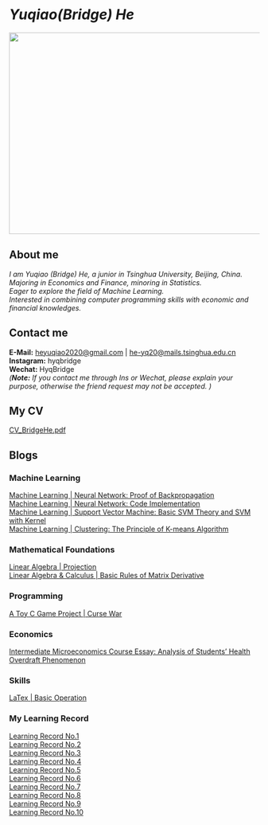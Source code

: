 # _Yuqiao(Bridge) He_

<img src="https://user-images.githubusercontent.com/110859502/183577532-f60432ea-84f6-4c61-9b4f-bce7a49daa62.jpg" width = "512" height = "405" div align=center />

## About me
_I am Yuqiao (Bridge) He, a junior in Tsinghua University, Beijing, China.  
Majoring in Economics and Finance, minoring in Statistics.  
Eager to explore the field of Machine Learning.  
Interested in combining computer programming skills with economic and financial knowledges._

## Contact me
**E-Mail:** heyuqiao2020@gmail.com | he-yq20@mails.tsinghua.edu.cn  
**Instagram:** hyqbridge  
**Wechat:** HyqBridge  
_(**Note:** If you contact me through Ins or Wechat, please explain your purpose, otherwise the friend request may not be accepted. )_

## My CV
[CV_BridgeHe.pdf](https://github.com/Bridge-He/Bridge-He.github.io/files/9287393/CV_BridgeHe.pdf)

## Blogs  
### Machine Learning
[Machine Learning | Neural Network: Proof of Backpropagation](https://github.com/Bridge-He/Bridge-He.github.io/files/9294429/ML_ANN_Backpropagation.pdf)  
[Machine Learning | Neural Network: Code Implementation](https://github.com/Bridge-He/Bridge-He.github.io/files/9388593/ML_ANN_Project_CodeImplementation.pdf)  
[Machine Learning | Support Vector Machine: Basic SVM Theory and SVM with Kernel](https://github.com/Bridge-He/Bridge-He.github.io/files/9334778/ML_SVM_kernel.pdf)  
[Machine Learning | Clustering: The Principle of K-means Algorithm](https://github.com/Bridge-He/Bridge-He.github.io/files/9385449/ML_Clustering_Kmeans.pdf)
### Mathematical Foundations
[Linear Algebra | Projection](https://github.com/Bridge-He/Bridge-He.github.io/files/9390169/Linear.Algebra_Projection.pdf)  
[Linear Algebra & Calculus | Basic Rules of Matrix Derivative](https://github.com/Bridge-He/Bridge-He.github.io/files/9437682/Matrix.Derivative.pdf)
### Programming
[A Toy C Game Project | Curse War](https://github.com/Bridge-He/Bridge-He.github.io/files/9294405/CurseWar_BridgeHe.zip)
### Economics
[Intermediate Microeconomics Course Essay: Analysis of Students’ Health Overdraft Phenomenon](https://github.com/Bridge-He/Bridge-He.github.io/files/9294598/Analysis.of.Students.Health.Overdraft.Phenomenon.pdf)
### Skills
[LaTex | Basic Operation](https://github.com/Bridge-He/Bridge-He.github.io/files/9438649/LaTex.Basic.Operation.pdf)
### My Learning Record
[Learning Record No.1](https://mp.weixin.qq.com/s/yA5Qy3ZQ9Xg3SjcjMmwdlg)  
[Learning Record No.2](https://mp.weixin.qq.com/s/RmlB3Q7hkcW7NlU0nxDR1Q)  
[Learning Record No.3](https://mp.weixin.qq.com/s/cJVh-5ZWgeTNc_lOst_WhA)  
[Learning Record No.4](https://mp.weixin.qq.com/s/tRgVHPkBALCeQPIJlYB0Bg)  
[Learning Record No.5](https://mp.weixin.qq.com/s/GKD0GJru9SZr-NtZxXavNQ)  
[Learning Record No.6](https://mp.weixin.qq.com/s/S37mMlYToWmVM6qj9KURmw)  
[Learning Record No.7](https://mp.weixin.qq.com/s/NVv_tEW2Wf79Yc3pDt3DPg)  
[Learning Record No.8](https://mp.weixin.qq.com/s/6TLUqQAxVmoB0OA-2m2UFQ)  
[Learning Record No.9](https://mp.weixin.qq.com/s/r6IAiv7Jh7UH5dhqHuxOsQ)  
[Learning Record No.10](https://mp.weixin.qq.com/s/c-6Sy3xsVLOHS01nn0al1Q)
